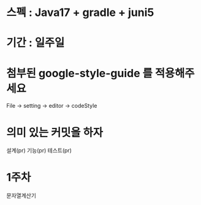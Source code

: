 # 스펙 : Java17 + gradle + juni5
# 기간 : 일주일

# 첨부된 google-style-guide 를 적용해주세요
File -> setting -> editor -> codeStyle

# 의미 있는 커밋을 하자

설계(pr)
기능(pr)
테스트(pr)

# 1주차
문자열계산기